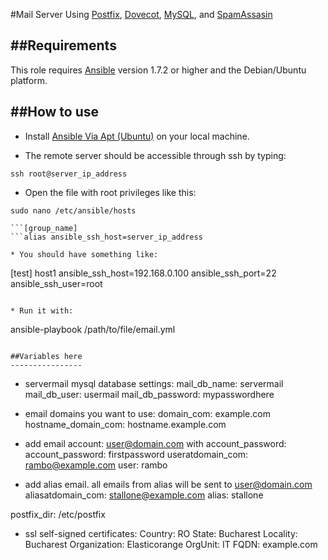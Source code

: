 #Mail Server Using <a href="http://www.postfix.org/">Postfix</a>, <a href="http://www.dovecot.org/">Dovecot</a>, <a href="http://www.mysql.com/">MySQL</a>, and <a href="http://spamassassin.apache.org/">SpamAssasin</a>

##Requirements
--------------
This role requires <a href="http://www.ansibleworks.com/">Ansible</a> version 1.7.2 or higher and the Debian/Ubuntu platform.

##How to use
------------
* Install <a href="http://docs.ansible.com/intro_installation.html#id14">Ansible Via Apt (Ubuntu)</a> on your local machine.

* The remote server should be accessible through ssh by typing:
```
ssh root@server_ip_address
```

* Open the file with root privileges like this:
```
sudo nano /etc/ansible/hosts
```

```The syntax we are going to use though looks something like this:
```[group_name]
```alias ansible_ssh_host=server_ip_address

* You should have something like:
```
[test]
host1 ansible_ssh_host=192.168.0.100 ansible_ssh_port=22 ansible_ssh_user=root
```

* Run it with:
```
ansible-playbook /path/to/file/email.yml
```

##Variables here
----------------

```
* servermail mysql database settings:
mail_db_name: servermail 
mail_db_user: usermail
mail_db_password: mypasswordhere

* email domains you want to use:
domain_com: example.com
hostname_domain_com: hostname.example.com


* add email account: user@domain.com with account_password:
account_password: firstpassword
useratdomain_com: rambo@example.com
user: rambo

* add alias email. all emails from alias will be sent to
user@domain.com
aliasatdomain_com: stallone@example.com
alias: stallone

postfix_dir: /etc/postfix

* ssl self-signed certificates:
Country: RO
State: Bucharest
Locality: Bucharest
Organization: Elasticorange
OrgUnit: IT
FQDN: example.com
```
